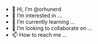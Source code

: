 - 👋 Hi, I’m @orhunerd
- 👀 I’m interested in ...
- 🌱 I’m currently learning ...
- 💞️ I’m looking to collaborate on ...
- 📫 How to reach me ...

<!---
orhunerd/orhunerd is a ✨ special ✨ repository because its `README.md` (this file) appears on your GitHub profile.
You can click the Preview link to take a look at your changes.
--->
